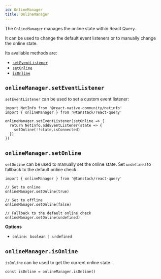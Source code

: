 ```yaml
---
id: OnlineManager
title: OnlineManager
---
```


The `OnlineManager` manages the online state within React Query.

It can be used to change the default event listeners or to manually change the online state.

Its available methods are:

- [`setEventListener`](#onlinemanagerseteventlistener)
- [`setOnline`](#onlinemanagersetonline)
- [`isOnline`](#onlinemanagerisonline)

## `onlineManager.setEventListener`

`setEventListener` can be used to set a custom event listener:

```tsx
import NetInfo from '@react-native-community/netinfo'
import { onlineManager } from '@tanstack/react-query'

onlineManager.setEventListener(setOnline => {
  return NetInfo.addEventListener(state => {
    setOnline(!!state.isConnected)
  })
})
```

## `onlineManager.setOnline`

`setOnline` can be used to manually set the online state. Set `undefined` to fallback to the default online check.

```tsx
import { onlineManager } from '@tanstack/react-query'

// Set to online
onlineManager.setOnline(true)

// Set to offline
onlineManager.setOnline(false)

// Fallback to the default online check
onlineManager.setOnline(undefined)
```

**Options**

- `online: boolean | undefined`

## `onlineManager.isOnline`

`isOnline` can be used to get the current online state.

```tsx
const isOnline = onlineManager.isOnline()
```

